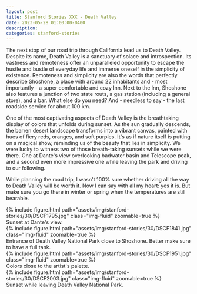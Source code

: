 ```yaml
---
layout: post
title: Stanford Stories XXX - Death Valley
date: 2023-05-28 01:00:00-0400
description:
categories: stanford-stories
---
```


The next stop of our road trip through California lead us to Death Valley.
Despite its name, Death Valley is a sanctuary of solace and introspection.
Its vastness and remoteness offer an unparalleled opportunity to escape the hustle and bustle
of everyday life and immerse oneself in the simplicity of existence.
Remoteness and simplicity are also the words that perfectly describe Shoshone, a place
with around 22 inhabitants and - most importantly - a super comfortable and cozy Inn.
Next to the Inn, Shoshone also features a junction of two state routs, a gas station
(including a general store), and a bar. What else do you need?
And - needless to say - the last roadside service for about 100 km.

One of the most captivating aspects of Death Valley is the breathtaking display of colors
that unfolds during sunset.
As the sun gradually descends, the barren desert landscape transforms into a vibrant canvas,
painted with hues of fiery reds, oranges, and soft purples.
It's as if nature itself is putting on a magical show, reminding us of the beauty that lies in simplicity.
We were lucky to witness two of those breath-taking sunsets while we were there.
One at Dante's view overlooking badwater basin and Telescope peak, and a second
even more impressive one while leaving the park and driving to our following.

While planning the road trip, I wasn't 100% sure whether driving all the way to
Death Valley will be worth it.
Now I can say with all my heart: yes it is.
But make sure you go there in winter or spring when the temperatures are still
bearable.

<div class="row mt-3">
    <div class="col-sm mt-3 mt-md-0">
        {% include figure.html path="assets/img/stanford-stories/30/DSCF1795.jpg" class="img-fluid" zoomable=true %}
    </div>
</div>
<div class="caption">
    Sunset at Dante's view.
</div>

<div class="row mt-3">
    <div class="col-sm mt-3 mt-md-0">
        {% include figure.html path="assets/img/stanford-stories/30/DSCF1841.jpg" class="img-fluid" zoomable=true %}
    </div>
</div>
<div class="caption">
    Entrance of Death Valley National Park close to Shoshone. Better make sure to have a full tank.
</div>

<div class="row mt-3">
    <div class="col-sm mt-3 mt-md-0">
        {% include figure.html path="assets/img/stanford-stories/30/DSCF1951.jpg" class="img-fluid" zoomable=true %}
    </div>
</div>
<div class="caption">
    Colors close to the artist's palette.
</div>

<div class="row mt-3">
    <div class="col-sm mt-3 mt-md-0">
        {% include figure.html path="assets/img/stanford-stories/30/DSCF2003.jpg" class="img-fluid" zoomable=true %}
    </div>
</div>
<div class="caption">
    Sunset while leaving Death Valley National Park.
</div>
